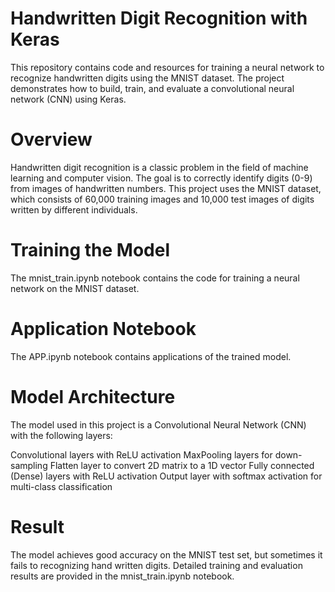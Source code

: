 # Handwritten Digit Recognition with Keras
This repository contains code and resources for training a neural network to recognize 
handwritten digits using the MNIST dataset. The project demonstrates how to build, train, 
and evaluate a convolutional neural network (CNN) using Keras.


# Overview
Handwritten digit recognition is a classic problem in the field of machine learning and 
computer vision. The goal is to correctly identify digits (0-9) from images of handwritten numbers. 
This project uses the MNIST dataset, which consists of 60,000 training images and 10,000 test 
images of digits written by different individuals.

# Training the Model
The mnist_train.ipynb notebook contains the code for training a neural network on the 
MNIST dataset.

# Application Notebook
The APP.ipynb notebook contains  applications of the trained model.

# Model Architecture
The model used in this project is a Convolutional Neural Network (CNN) with the following layers:

Convolutional layers with ReLU activation
MaxPooling layers for down-sampling
Flatten layer to convert 2D matrix to a 1D vector
Fully connected (Dense) layers with ReLU activation
Output layer with softmax activation for multi-class classification

# Result
The model achieves good accuracy on the MNIST test set, but sometimes it fails to recognizing hand written digits. 
Detailed training and evaluation results are provided in the mnist_train.ipynb notebook.






